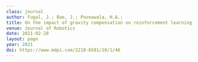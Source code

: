 ```yaml
---
class: journal
author: Fugal, J.; Bae, J.; Poonawala, H.A.;
title: On the impact of gravity compensation on reinforcement learning in goal-reaching tasks for robotic manipulators.
venue: Journal of Robotics
date: 2021-02-28
layout: page
year: 2021
doi: https://www.mdpi.com/2218-6581/10/1/46
---
```

